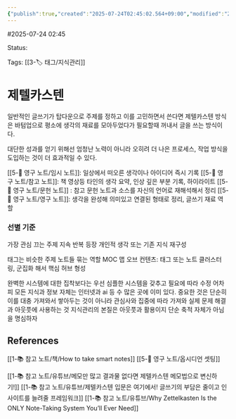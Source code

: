 ```yaml
---
{"publish":true,"created":"2025-07-24T02:45:02.564+09:00","modified":"2025-08-01T00:19:45.515+09:00","cssclasses":""}
---
```


#2025-07-24 02:45

Status: 

Tags: [[3-🏷️ 태그/지식관리]]

# 제텔카스텐

일반적인 글쓰기가 탑다운으로 주제를 정하고 이를 고민하면서 쓴다면
제텔카스텐 방식은 바텀업으로 평소에 생각의 재료를 모아두었다가 필요할때 꺼내서 글을 쓰는 방식이다.

대단한 성과를 얻기 위해선 엄청난 노력이 아니라 오히려 더 나은 프로세스, 작업 방식을 도입하는 것이 더 효과적일 수 있다.

[[5-💎 영구 노트/임시 노트]]: 일상에서 떠오른 생각이나 아이디어 즉시 기록
[[5-💎 영구 노트/참고 노트]]: 책 영상등 타인의 생각 요약, 인상 깊은 부분 기록, 하이라이트
[[5-💎 영구 노트/문헌 노트]] : 참고 문헌 노트과 소스를 자신의 언어로 재해석해서 정리
[[5-💎 영구 노트/영구 노트]]: 생각을 완성해 의미있고 연결된 형태로 정리, 글쓰기 재료 역할

### 선별 기준
가장 관심 끄는 주제
지속 반복 등장
개인적 생각 또는 기존 지식 재구성

태그는 비슷한 주제 노트들 묶는 역할
MOC 맵 오브 컨텐츠: 태그 또는 노트 클러스터링, 군집화 해서 핵심 허브 형성

완벽한 시스템에 대한 집착보다는 우선 심플한 시스템을 갖추고 필요에 따라 수정
어차피 모든 지식과 정보 자체는 인터넷과 ai 등 수 많은 곳에 이미 있다.
중요한 것은 단순히 이를 대충 가져와서 쌓아두는 것이 아니라  관심사와 집중에 따라 가져와 실제 문제 해결과 아웃풋에 사용하는 것
지식관리의 본질은 아웃풋과 활용이지 단순 축적 자체가 아님을 명심하자

## References
[[1-📚 참고 노트/책/How to take smart notes]]
[[5-💎 영구 노트/옵시디언 셋팅]]

[[1-📚 참고 노트/유튜브/메모만 많고 결과물 없다면 제텔카스텐 메모법으로 변신하기!]]
[[1-📚 참고 노트/유튜브/제텔카스텐 입문은 여기에서! 글쓰기의 부담은 줄이고 인사이트를 늘려줄 프레임워크]]
[[1-📚 참고 노트/유튜브/Why Zettelkasten Is the ONLY Note-Taking System You’ll Ever Need]]
